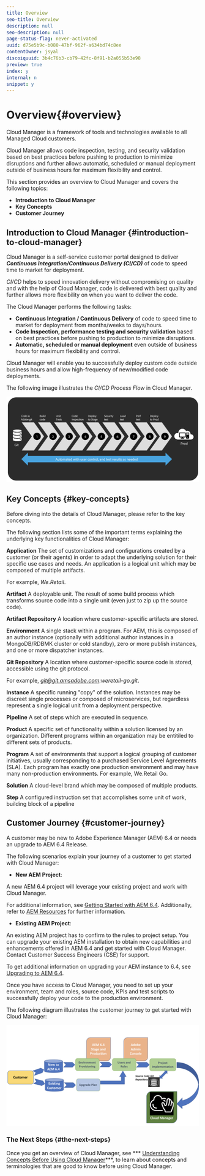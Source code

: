 ```yaml
---
title: Overview
seo-title: Overview
description: null
seo-description: null
page-status-flag: never-activated
uuid: d75e5b9c-b080-47bf-962f-a634bd74c8ee
contentOwner: jsyal
discoiquuid: 3b4c76b3-cb79-42fc-8f91-b2a055b53e98
preview: true
index: y
internal: n
snippet: y
---
```


# Overview{#overview}

Cloud Manager is a framework of tools and technologies available to all Managed Cloud customers.

Cloud Manager allows code inspection, testing, and security validation based on best practices before pushing to production to minimize disruptions and further allows automatic, scheduled or manual deployment outside of business hours for maximum flexibility and control.

This section provides an overview to Cloud Manager and covers the following topics:

* **Introduction to Cloud Manager**
* **Key Concepts**
* **Customer Journey**

## Introduction to Cloud Manager {#introduction-to-cloud-manager}

Cloud Manager is a self-service customer portal designed to deliver ***Continuous Integration/Continuous Delivery (CI/CD)*** of code to speed time to market for deployment.

*CI/CD* helps to speed innovation delivery without compromising on quality and with the help of Cloud Manager, code is delivered with best quality and further allows more flexibility on when you want to deliver the code.

The Cloud Manager performs the following tasks:

* **Continuous Integration / Continuous Delivery** of code to speed time to market for deployment from months/weeks to days/hours.
* **Code Inspection, performance testing and security validation** based on best practices before pushing to production to minimize disruptions.
* **Automatic, scheduled or manual deployment** even outside of business hours for maximum flexibility and control.

Cloud Manager will enable you to successfully deploy custom code outside business hours and allow high-frequency of new/modified code deployments.

The following image illustrates the *CI/CD Process Flow* in Cloud Manager.

![](assets/screen_shot_2018-05-01at14813pm.png)

## Key Concepts {#key-concepts}

Before diving into the details of Cloud Manager, please refer to the key concepts.

The following section lists some of the important terms explaining the underlying key functionalities of Cloud Manager:

**Application** The set of customizations and configurations created by a customer (or their agents) in order to adapt the underlying solution for their specific use cases and needs. An application is a logical unit which may be composed of multiple artifacts.

For example, *We.Retail*.

**Artifact** A deployable unit. The result of some build process which transforms source code into a single unit (even just to zip up the source code).

**Artifact Repository** A location where customer-specific artifacts are stored.

**Environment** A single stack within a program. For AEM, this is composed of an author instance (optionally with additional author instances in a MongoDB/RDBMK cluster or cold standby), zero or more publish instances, and one or more dispatcher instances.

**Git Repository** A location where customer-specific source code is stored, accessible using the git protocol.

For example, *git@git.amsadobe.com:weretail-go.git*.

**Instance** A specific running "copy" of the solution. Instances may be discreet single processes or composed of microservices, but regardless represent a single logical unit from a deployment perspective.

**Pipeline** A set of steps which are executed in sequence.

**Product** A specific set of functionality within a solution licensed by an organization. Different programs within an organization may be entitiled to different sets of products.

**Program** A set of environments that support a logical grouping of customer initiatives, usually corresponding to a purchased Service Level Agreements (SLA). Each program has exactly one production environment and may have many non-production environments. For example, We.Retail Go.

**Solution** A cloud-level brand which may be composed of multiple products.

**Step** A configured instruction set that accomplishes some unit of work, building block of a pipeline

## Customer Journey {#customer-journey}

A customer may be new to Adobe Experience Manager (AEM) 6.4 or needs an upgrade to AEM 6.4 Release.

The following scenarios explain your journey of a customer to get started with Cloud Manager:

* **New AEM Project**:

A new AEM 6.4 project will leverage your existing project and work with Cloud Manager.

For additional information, see [Getting Started with AEM 6.4](/content/help/en/experience-manager/6-4/sites/deploying/using/deploy). Additionally, refer to [AEM Resources](https://www.adobe.com/marketing-cloud/experience-manager/resources.html?promoid=759X6WV8&mv=other) for further information.

* **Existing AEM Project**:

An existing AEM project has to confirm to the rules to project setup. You can upgrade your existing AEM installation to obtain new capabilities and enhancements offered in AEM 6.4 and get started with Cloud Manager. Contact Customer Success Engineers (CSE) for support.

To get additional information on upgrading your AEM instance to 6.4, see [Upgrading to AEM 6.4](/content/help/en/experience-manager/6-4/sites/deploying/using/upgrade).

Once you have access to Cloud Manager, you need to set up your environment, team and roles, source code, KPIs and test scripts to successfully deploy your code to the production environment.

The following diagram illustrates the customer journey to get started with Cloud Manager:

![](assets/screen_shot_2018-05-01at93125pm.png)

### The Next Steps {#the-next-steps}

Once you get an overview of Cloud Manager, see *** [Understanding Concepts Before Using Cloud Manager](understanding-concepts.md)***, to learn about concepts and terminologies that are good to know before using Cloud Manager.
